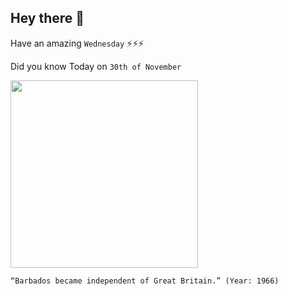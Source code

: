 ## Hey there 👋
Have an amazing `Wednesday` ⚡⚡⚡

Did you know Today on `30th of November`
 
 [<img src="https://www.britishempire.co.uk/images3/barbados1760map.jpg" width="300" />](https://en.wikipedia.org/wiki/Barbados_Independence_Act_1966) 
 ```
“Barbados became independent of Great Britain.” (Year: 1966)
```
